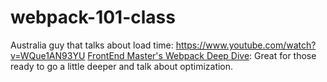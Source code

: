 # webpack-101-class

Australia guy that talks about load time: https://www.youtube.com/watch?v=WQue1AN93YU
[FrontEnd Master's Webpack Deep Dive](https://frontendmasters.com/courses/webpack/): Great for those ready to go a little deeper and talk about optimization.

